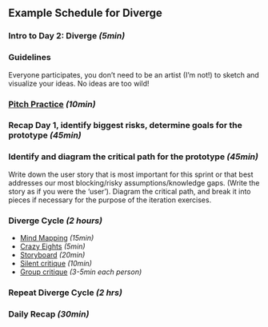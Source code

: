 ## Example Schedule for Diverge

### Intro to Day 2: Diverge *(5min)*

### Guidelines

Everyone participates, you don’t need to be an artist (I’m not!) to sketch and
visualize your ideas. No ideas are too wild!

### [Pitch Practice](exercises/1-understand-pitch-practice.md) *(10min)*

### Recap Day 1, identify biggest risks, determine goals for the prototype *(45min)*

### Identify and diagram the critical path for the prototype *(45min)*

Write down the user story that is most important for this sprint or that best
addresses our most blocking/risky assumptions/knowledge gaps. (Write the story
    as if you were the ‘user’). Diagram the critical path, and break it into pieces
if necessary for the purpose of the iteration exercises.

### Diverge Cycle *(2 hours)*

* [Mind Mapping](exercises/2-diverge-mind-mapping.md) *(15min)*
* [Crazy Eights](exercises/2-diverge-crazy-eights.md) *(5min)*
* [Storyboard](exercises/2-diverge-storyboards.md) *(20min)*
* [Silent critique](exercises/2-diverge-silent-critique.md) *(10min)*
* [Group critique](exercises/2-diverge-group-critique.md) *(3-5min each person)*

### Repeat Diverge Cycle *(2 hrs)*

### Daily Recap *(30min)*
